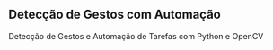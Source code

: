 ## Detecção de Gestos com Automação

Detecção de Gestos e Automação de Tarefas com Python e OpenCV


